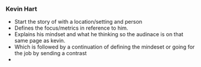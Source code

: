 ### Kevin Hart
- Start the story of with a location/setting and person
- Defines the focus/metrics in reference to him.
- Explains his mindset and what he thinking so the audinace is on that same page as kevin.
- Which is followed by a continuation of defining the mindeset or going for the job by sending a contrast 
- 
